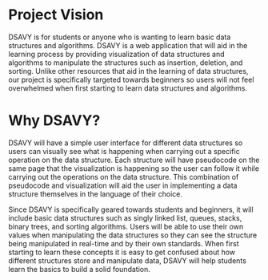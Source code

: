 # Project Vision
DSAVY is for students or anyone who is wanting to learn basic data structures and algorithms. 
DSAVY is a web application that will aid in the learning process by providing visualization of data structures and algorithms to manipulate the structures such as insertion, deletion, and sorting. 
Unlike other resources that aid in the learning of data structures, our project is specifically targeted towards beginners so users will not feel overwhelmed when first starting to learn data structures and algorithms. 

# Why DSAVY?
DSAVY will have a simple user interface for different data structures so users can visually see what is happening when carrying out a specific operation on the data structure. 
Each structure will have pseudocode on the same page that the visualization is happening so the user can follow it while carrying out the operations on the data structure. 
This combination of pseudocode and visualization will aid the user in implementing a data structure themselves in the language of their choice. 

Since DSAVY is specifically geared towards students and beginners, it will include basic data structures such as singly linked list, queues, stacks, binary trees, and sorting algorithms.
Users will be able to use their own values when manipulating the data structures so they can see the structure being manipulated in real-time and by their own standards. 
When first starting to learn these concepts it is easy to get confused about how different structures store and manipulate data, DSAVY will help students learn the basics to build a solid foundation. 
